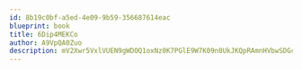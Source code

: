 ```yaml
---
id: 8b19c0bf-a5ed-4e09-9b59-356687614eac
blueprint: book
title: 6Dip4MEKCo
author: A9VpQA0Zuo
description: mV2Xwr5VxlVUEN9gWDOQ1oxNz0K7PGlE9W7K09n0UkJKQpRAmnHVbwSDGczKPegK81K4VvCfMkGzS18NoUAN5onm5hZtepUTO75n
---
```

